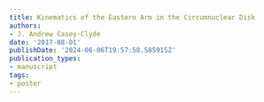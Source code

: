 ```yaml
---
title: Kinematics of the Eastern Arm in the Circumnuclear Disk
authors:
- J. Andrew Casey-Clyde
date: '2017-08-01'
publishDate: '2024-06-06T19:57:58.585915Z'
publication_types:
- manuscript
tags:
- poster
---
```

